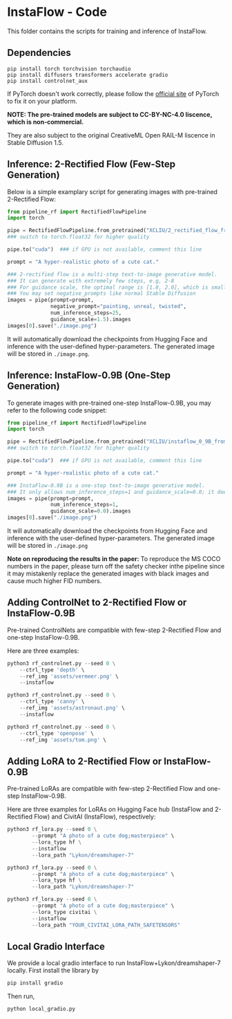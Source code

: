 # InstaFlow - Code

This folder contains the scripts for training and inference of InstaFlow. 

## Dependencies


```
pip install torch torchvision torchaudio
pip install diffusers transformers accelerate gradio
pip install controlnet_aux
```

If PyTorch doesn't work correctly, please follow the [official site](https://pytorch.org/get-started/locally/) of PyTorch to fix it on your platform.

**NOTE: The pre-trained models are subject to CC-BY-NC-4.0 liscence, which is non-commercial.**

They are also subject to the original CreativeML Open RAIL-M liscence in Stable Diffusion 1.5.

## Inference: 2-Rectified Flow (Few-Step Generation)

Below is a simple examplary script for generating images with pre-trained 2-Rectified Flow:

```py
from pipeline_rf import RectifiedFlowPipeline
import torch

pipe = RectifiedFlowPipeline.from_pretrained("XCLIU/2_rectified_flow_from_sd_1_5", torch_dtype=torch.float16) 
### switch to torch.float32 for higher quality

pipe.to("cuda")  ### if GPU is not available, comment this line

prompt = "A hyper-realistic photo of a cute cat."

### 2-rectified flow is a multi-step text-to-image generative model.
### It can generate with extremely few steps, e.g, 2-8
### For guidance scale, the optimal range is [1.0, 2.0], which is smaller than normal Stable Diffusion.
### You may set negative_prompts like normal Stable Diffusion
images = pipe(prompt=prompt, 
              negative_prompt="painting, unreal, twisted", 
              num_inference_steps=25, 
              guidance_scale=1.5).images 
images[0].save("./image.png")
```

It will automatically download the checkpoints from Hugging Face and inference with the user-defined hyper-parameters. The generated image will be stored in ```./image.png```. 

## Inference: InstaFlow-0.9B (One-Step Generation)

To generate images with pre-trained one-step InstaFlow-0.9B, you may refer to the following code snippet:
```py
from pipeline_rf import RectifiedFlowPipeline
import torch

pipe = RectifiedFlowPipeline.from_pretrained("XCLIU/instaflow_0_9B_from_sd_1_5", torch_dtype=torch.float16) 
### switch to torch.float32 for higher quality

pipe.to("cuda")  ### if GPU is not available, comment this line

prompt = "A hyper-realistic photo of a cute cat."

### InstaFlow-0.9B is a one-step text-to-image generative model.
### It only allows num_inference_steps=1 and guidance_scale=0.0; it does not support negative prompts (for now)
images = pipe(prompt=prompt, 
              num_inference_steps=1, 
              guidance_scale=0.0).images 
images[0].save("./image.png")
```

It will automatically download the checkpoints from Hugging Face and inference with the user-defined hyper-parameters. The generated image will be stored in ```./image.png```

**Note on reproducing the results in the paper:**   To reproduce the MS COCO numbers in the paper, please turn off the safety checker inthe pipeline since it may mistakenly replace the generated images with black images and cause much higher FID numbers.

## Adding ControlNet to 2-Rectified Flow or InstaFlow-0.9B
Pre-trained ControlNets are compatible with few-step 2-Rectified Flow and one-step InstaFlow-0.9B.

Here are three examples:
```py
python3 rf_controlnet.py --seed 0 \
    --ctrl_type 'depth' \
    --ref_img 'assets/vermeer.png' \
    --instaflow

python3 rf_controlnet.py --seed 0 \
    --ctrl_type 'canny' \
    --ref_img 'assets/astronaut.png' \
    --instaflow

python3 rf_controlnet.py --seed 0 \
    --ctrl_type 'openpose' \
    --ref_img 'assets/tom.png' \
```

## Adding LoRA to 2-Rectified Flow or InstaFlow-0.9B 
Pre-trained LoRAs are compatible with few-step 2-Rectified Flow and one-step InstaFlow-0.9B.

Here are three examples for LoRAs on Hugging Face hub (InstaFlow and 2-Rectified Flow) and CivitAI (InstaFlow), respectively:
```py
python3 rf_lora.py --seed 0 \
        --prompt "A photo of a cute dog;masterpiece" \
        --lora_type hf \
        --instaflow
        --lora_path "Lykon/dreamshaper-7"

python3 rf_lora.py --seed 0 \
        --prompt "A photo of a cute dog;masterpiece" \
        --lora_type hf \
        --lora_path "Lykon/dreamshaper-7"

python3 rf_lora.py --seed 0 \
        --prompt "A photo of a cute dog;masterpiece" \
        --lora_type civitai \
        --instaflow
        --lora_path "YOUR_CIVITAI_LORA_PATH_SAFETENSORS"
```

## Local Gradio Interface
We provide a local gradio interface to run InstaFlow+Lykon/dreamshaper-7 locally. First install the library by

```bash
pip install gradio
``` 

Then run,
```
python local_gradio.py
```
